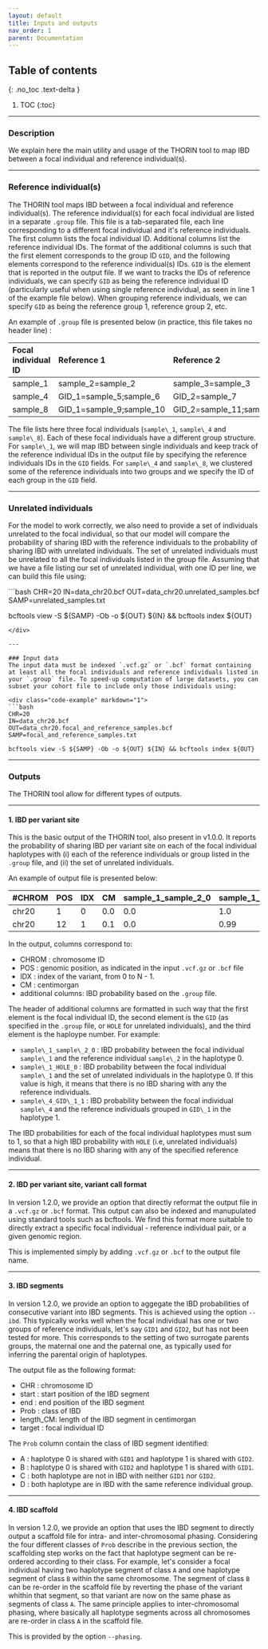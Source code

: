 ```yaml
---
layout: default
title: Inputs and outputs
nav_order: 1
parent: Documentation
---
```


## Table of contents
{: .no_toc .text-delta }

1. TOC
{:toc}

---

### Description
We explain here the main utility and usage of the THORIN tool to map IBD between a focal individual and reference individual(s).

---

### Reference individual(s)
The THORIN tool maps IBD between a focal individual and reference individual(s). The reference individual(s) for each focal individual are listed in a separate `.group` file. This file is a tab-separated file, each line corresponding to a different focal individual and it's reference individuals. The first column lists the focal individual ID. Additional columns list the reference individual IDs. The format of the additional columns is such that the first element corresponds to the group ID `GID`, and the following elements correspond to the reference individual(s) IDs. `GID` is the element that is reported in the output file. If we want to tracks the IDs of reference individuals, we can specify `GID` as being the reference individual ID (particularly useful when using single reference individual, as seen in line 1 of the example file below). When grouping reference individuals, we can specify `GID` as being the reference group 1, reference group 2, etc.


An example of `.group` file is presented below (in practice, this file takes no header line) :


| Focal individual ID   | Reference 1                | Reference 2                  |
|:----------------------|:---------------------------|:-----------------------------|
| sample\_1             | sample\_2=sample\_2        | sample\_3=sample\_3          |
| sample\_4             | GID\_1=sample\_5;sample\_6 | GID\_2=sample\_7             |
| sample\_8             | GID\_1=sample\_9;sample\_10| GID\_2=sample\_11;sample\_12 |



The file lists here three focal individuals (`sample\_1`, `sample\_4` and `sample\_8`). Each of these focal individuals have a different group structure. For `sample\_1`, we will map IBD between single individuals and keep track of the reference individual IDs in the output file by specifying the reference individuals IDs in the `GID` fields. For `sample\_4` and `sample\_8`, we clustered some of the reference individuals into two groups and we specify the ID of each group in the `GID` field. 


---

### Unrelated individuals
For the model to work correctly, we also need to provide a set of individuals unrelated to the focal individual, so that our model will compare the probability of sharing IBD with the reference individuals to the probability of sharing IBD with unrelated individuals. The set of unrelated individuals must be unrelated to all the focal individuals listed in the group file.
Assuming that we have a file listing our set of unrelated individual, with one ID per line, we can build this file using:


<div class="code-example" markdown="1">
```bash
CHR=20
IN=data_chr20.bcf
OUT=data_chr20.unrelated_samples.bcf
SAMP=unrelated_samples.txt

bcftools view -S ${SAMP} -Ob -o ${OUT} ${IN} && bcftools index ${OUT} 
```
</div>

---

### Input data
The input data must be indexed `.vcf.gz` or `.bcf` format containing at least all the focal individuals and reference individuals listed in your `.group` file. To speed-up computation of large datasets, you can subset your cohort file to include only those individuals using:

<div class="code-example" markdown="1">
```bash
CHR=20
IN=data_chr20.bcf
OUT=data_chr20.focal_and_reference_samples.bcf
SAMP=focal_and_reference_samples.txt

bcftools view -S ${SAMP} -Ob -o ${OUT} ${IN} && bcftools index ${OUT}         
```
</div>


---
### Outputs
The THORIN tool allow for different types of outputs.

---


#### 1. IBD per variant site
This is the basic output of the THORIN tool, also present in v1.0.0. It reports the probability of sharing IBD per variant site on each of the focal individual haplotypes with (i) each of the reference individuals or group listed in the `.group` file, and (ii) the set of unrelated individuals. 

An example of output file is presented below:


| #CHROM | POS | IDX | CM  | sample\_1_sample\_2_0 | sample\_1_sample\_3_0 | sample\_1_HOLE_0 | sample\_1_sample\_2_1 | sample\_1_sample\_3_1 | sample\_1_HOLE_1 | sample\_4_GID\_1_0 | sample\_4_GID\_2_0 | sample\_4_HOLE_0 | sample\_4_GID\_1_1 | sample\_4_GID\_2_1 | sample\_4_HOLE_1|
|:-------|:----|:----|:----|:----------------------|:----------------------|:-----------------|:----------------------|:----------------------|:-----------------|:-------------------|:-------------------|:-----------------|:-------------------|:-------------------|:----------------|
| chr20  | 1   | 0   | 0.0 | 0.0                   | 1.0                   | 0.0              | 0.0                   | 0.0                   | 1.0              | 0.98               | 0.0                | 0.02             | 0.0                | 1.0                | 0.0             |
| chr20  | 12  | 1   | 0.1 | 0.0                   | 0.99                  | 0.01             | 0.0                   | 0.0                   | 1.0              | 1.0                | 0.0                | 0.0              | 0.0                | 0.99               | 0.01            |



In the output, columns correspond to:
- CHROM : chromosome ID
- POS : genomic position, as indicated in the input `.vcf.gz` or `.bcf` file
- IDX : index of the variant, from 0 to N - 1.
- CM : centimorgan
- additional columns: IBD probability based on the `.group` file.

The header of additional columns are formatted in such way that the first element is the focal individual ID, the second element is the `GID` (as specified in the `.group` file, or `HOLE` for unrelated individuals), and the third element is the haploype number. For example:
- `sample\_1_sample\_2_0` : IBD probability between the focal individual `sample\_1` and the reference individual `sample\_2` in the haplotype 0.
- `sample\_1_HOLE_0` : IBD probability between the focal individual `sample\_1` and the set of unrelated individuals in the haplotype 0. If this value is high, it means that there is no IBD sharing with any the reference individuals.
- `sample\_4_GID\_1_1` : IBD probability between the focal individual `sample\_4` and the reference individuals grouped in `GID\_1` in the haplotype 1.

The IBD probabilities for each of the focal individual haplotypes must sum to 1, so that a high IBD probability with `HOLE` (i.e, unrelated individuals) means that there is no IBD sharing with any of the specified reference individual.


---

#### 2. IBD per variant site, variant call format
In version 1.2.0, we provide an option that directly reformat the output file in a `.vcf.gz` or `.bcf` format. This output can also be indexed and manupulated using standard tools such as bcftools. We find this format more suitable to directly extract a specific focal individual - reference individual pair, or a given genomic region. 

This is implemented simply by adding `.vcf.gz` or `.bcf` to the output file name.


---

#### 3. IBD segments
In version 1.2.0, we provide an option to aggegate the IBD probabilities of consecutive variant into IBD segments. This is achieved using the option `--ibd`. This typically works well when the focal individual has one or two groups of reference individuals, let's say `GID1` and `GID2`, but has not been tested for more. This corresponds to the setting of two surrogate parents groups, the maternal one and the paternal one, as typically used for inferring the parental origin of haplotypes.

The output file as the following format:
- CHR : chromosome ID
- start : start position of the IBD segment
- end : end position of the IBD segment
- Prob : class of IBD
- length\_CM: length of the IBD segment in centimorgan
- target : focal individual ID

The `Prob` column contain the class of IBD segment identified:
- A : haplotype 0 is shared with `GID1`  and haplotype 1 is shared with `GID2`.
- B : haplotype 0 is shared with `GID2`  and haplotype 1 is shared with `GID1`.
- C : both haplotype are not in IBD with neither `GID1` nor `GID2`.
- D : both haplotype are in IBD with the same reference individual group.


---


#### 4. IBD scaffold
In version 1.2.0, we provide an option that uses the IBD segment to directly output a scaffold file for intra- and inter-chromosomal phasing. Considering the four different classes of `Prob` describe in the previous section, the scaffolding step works on the fact that haplotype segment can be re-ordered according to their class. For example, let's consider a focal individual having two haplotype segment of class `A` and one haplotype segment of class `B` within the same chromosome. The segment of class `B` can be re-order in the scaffold file by reverting the phase of the variant whithin that segment, so that variant are now on the same phase as segments of class `A`. The same principle applies to inter-chromosomal phasing, where basically all haplotype segments across all chromosomes are re-order in class `A` in the scaffold file.

This is provided by the option `--phasing`.


